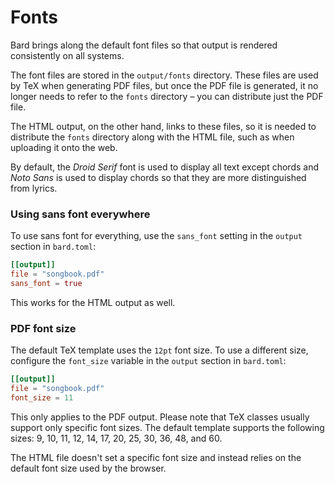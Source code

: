 # Fonts

Bard brings along the default font files so that output is rendered consistently on all systems.

The font files are stored in the `output/fonts` directory. These files are used by TeX when generating PDF files, but
once the PDF file is generated, it no longer needs to refer to the `fonts` directory &ndash; you can distribute just the PDF file.

The HTML output, on the other hand, links to these files, so it is needed to distribute the `fonts` directory along with the HTML file,
such as when uploading it onto the web.

By default, the _Droid Serif_ font is used to display all text except chords and _Noto Sans_ is used to display chords so that they are more distinguished from lyrics.

### Using sans font everywhere

To use sans font for everything, use the `sans_font` setting in the `output` section in `bard.toml`:

```toml
[[output]]
file = "songbook.pdf"
sans_font = true
```

This works for the HTML output as well.

### PDF font size

The default TeX template uses the `12pt` font size. To use a different size, configure the `font_size` variable in the `output` section in `bard.toml`:

```toml
[[output]]
file = "songbook.pdf"
font_size = 11
```

This only applies to the PDF output. Please note that TeX classes usually support only specific font sizes. The default template
supports the following sizes: 9, 10, 11, 12, 14, 17, 20, 25, 30, 36, 48, and 60.

The HTML file doesn't set a specific font size and instead relies on the default font size used by the browser.
